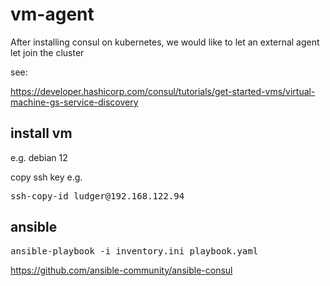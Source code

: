 # vm-agent

After installing consul on kubernetes, we would like to let an external agent let join the cluster

see:

https://developer.hashicorp.com/consul/tutorials/get-started-vms/virtual-machine-gs-service-discovery



## install vm
e.g. debian 12

copy ssh key e.g.
<pre>
ssh-copy-id ludger@192.168.122.94
</pre>


## ansible

<pre>
ansible-playbook -i inventory.ini playbook.yaml
</pre>

https://github.com/ansible-community/ansible-consul

